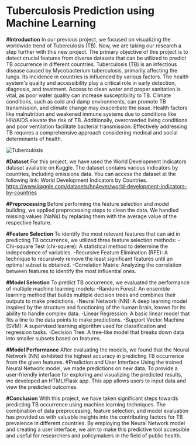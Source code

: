 # Tuberculosis Prediction using Machine Learning
**#Introduction**
In our previous project, we focused on visualizing the worldwide trend of Tuberculosis (TB). Now, we are taking our research a step further with this new project. The primary objective of this project is to detect crucial features from diverse datasets that can be utilized to predict TB occurrence in different countries.
Tuberculosis (TB) is an infectious disease caused by Mycobacterium tuberculosis, primarily affecting the lungs. Its incidence in countries is influenced by various factors. The health system's quality and accessibility play a critical role in early detection, diagnosis, and treatment. Access to clean water and proper sanitation is vital, as poor water quality can increase susceptibility to TB. Climate conditions, such as cold and damp environments, can promote TB transmission, and climate change may exacerbate the issue. Health factors like malnutrition and weakened immune systems due to conditions like HIV/AIDS elevate the risk of TB. Additionally, overcrowded living conditions and poor ventilation facilitate bacterial transmission. Effectively addressing TB requires a comprehensive approach considering medical and social determinants of health.

![Tuberculosis](https://github.com/ava-viva/Project_4/assets/53435881/ce5f7ffe-ac8e-4655-9c9a-1d48b8dfa1a2)


**#Dataset**
For this project, we have used the World Development Indicators dataset available on Kaggle. The dataset contains various indicators by countries, including emissions data. You can access the dataset at the following link: World Development Indicators by Countries.
https://www.kaggle.com/datasets/hn4ever/world-development-indicators-by-countries

**#Preprocessing**
Before performing the feature selection and model building, we applied preprocessing steps to clean the data. We handled missing values (NaNs) by replacing them with the average value of the respective feature.

**#Feature Selection**
To identify the most relevant features that can aid in predicting TB occurrence, we utilized three feature selection methods:
-Chi-square Test (chi-squere): A statistical method to determine the independence of variables.
-Recursive Feature Elimination (RFE): A technique to recursively remove the least significant features until an optimal subset is obtained.
-Correlation Matrix: Analyzing the correlation between features to identify the most influential ones.

**#Model Selection**
To predict TB occurrence, we evaluated the performance of multiple machine learning models:
-Random Forest: An ensemble learning method that builds multiple decision trees and combines their outputs to make predictions.
-Neural Network (NN): A deep learning model inspired by the structure and functioning of the human brain, known for its ability to handle complex data.
-Linear Regression: A basic linear model that fits a line to the data points to make predictions.
-Support Vector Machine (SVM): A supervised learning algorithm used for classification and regression tasks.
-Decision Tree: A tree-like model that breaks down data into smaller subsets based on features.

**#Model Performance**
After evaluating the models, we found that the Neural Network (NN) exhibited the highest accuracy in predicting TB occurrence from the given features.
#Prediction and User Interface
Using the trained Neural Network model, we made predictions on new data. To provide a user-friendly interface for exploring and visualizing the predicted results, we developed an HTML/Flask app. This app allows users to input data and view the predicted outcomes.

**#Conclusion**
With this project, we have taken significant steps towards predicting TB occurrence using machine learning techniques. The combination of data preprocessing, feature selection, and model evaluation has provided us with valuable insights into the contributing factors for TB prevalence in different countries. By employing the Neural Network model and creating a user interface, we aim to make this predictive tool accessible and useful for researchers and policymakers in the field of public health.
